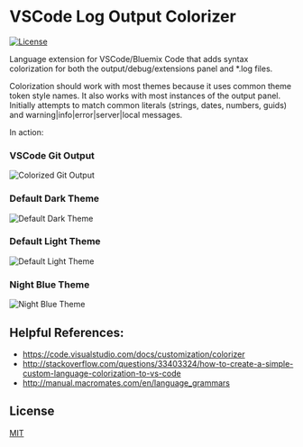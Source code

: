 # VSCode Log Output Colorizer
[![License](http://img.shields.io/badge/license-MIT-green.svg?style=flat)](https://raw.githubusercontent.com/IBM-Bluemix/vscode-log-output-colorizer/blob/master/LICENSE)

Language extension for VSCode/Bluemix Code that adds syntax colorization for both the output/debug/extensions panel and *.log files.

Colorization should work with most themes because it uses common theme token style names. It also works with most instances of the output panel. Initially attempts to match common literals (strings, dates, numbers, guids) and warning|info|error|server|local messages.

In action:

### VSCode Git Output
![Colorized Git Output](https://raw.githubusercontent.com/IBM-Bluemix/vscode-log-output-colorizer/master/github-assets/screenshot-4.jpg)

### Default Dark Theme
![Default Dark Theme](https://raw.githubusercontent.com/IBM-Bluemix/vscode-log-output-colorizer/master/github-assets/screenshot-1.jpg)

### Default Light Theme
![Default Light Theme](https://raw.githubusercontent.com/IBM-Bluemix/vscode-log-output-colorizer/master/github-assets/screenshot-2.jpg)

### Night Blue Theme
![Night Blue Theme](https://raw.githubusercontent.com/IBM-Bluemix/vscode-log-output-colorizer/master/github-assets/screenshot-3.jpg)

## Helpful References:

* https://code.visualstudio.com/docs/customization/colorizer
* http://stackoverflow.com/questions/33403324/how-to-create-a-simple-custom-language-colorization-to-vs-code 
* http://manual.macromates.com/en/language_grammars

## License
[MIT](LICENSE)
